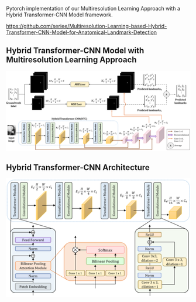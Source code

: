 
Pytorch implementation of our Multiresolution Learning Approach with a Hybrid Transformer-CNN Model framework.

https://github.com/seriee/Multiresolution-Learning-based-Hybrid-Transformer-CNN-Model-for-Anatomical-Landmark-Detection

## Hybrid Transformer-CNN Model with Multiresolution Learning Approach
<div align="center">
  <img src="resources/Multiresolution_Learning_HTC.PNG"/>
</div>


## Hybrid Transformer-CNN Architecture
<div align="center">
  <img src="resources/HTC_architecture.PNG", width=1000/>
</div>
